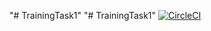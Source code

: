 "# TrainingTask1" 
"# TrainingTask1" 
[![CircleCI](https://circleci.com/gh/VladYand/TrainingTask1.svg?style=svg)](https://circleci.com/gh/VladYand/TrainingTask1)